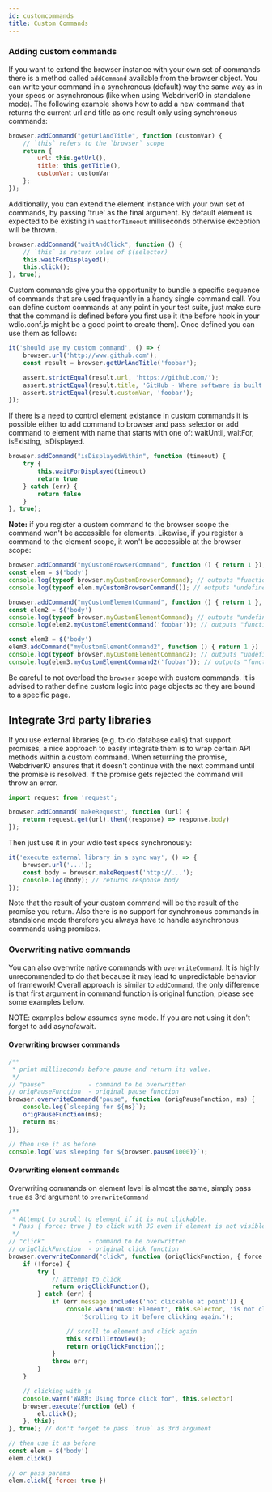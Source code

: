 ```yaml
---
id: customcommands
title: Custom Commands
---
```


### Adding custom commands

If you want to extend the browser instance with your own set of commands there is a method called `addCommand` available from the browser object. You can write your command in a synchronous (default) way the same way as in your specs or asynchronous (like when using WebdriverIO in standalone mode). The following example shows how to add a new command that returns the current url and title as one result only using synchronous commands:

```js
browser.addCommand("getUrlAndTitle", function (customVar) {
    // `this` refers to the `browser` scope
    return {
        url: this.getUrl(),
        title: this.getTitle(),
        customVar: customVar
    };
});
```

Additionally, you can extend the element instance with your own set of commands, by passing 'true' as the final argument. By default element is expected to be existing in `waitforTimeout` milliseconds otherwise exception will be thrown.

```js
browser.addCommand("waitAndClick", function () {
    // `this` is return value of $(selector)
    this.waitForDisplayed();
    this.click();
}, true);
```

Custom commands give you the opportunity to bundle a specific sequence of commands that are used frequently in a handy single command call. You can define custom commands at any point in your test suite, just make sure that the command is defined before you first use it (the before hook in your wdio.conf.js might be a good point to create them). Once defined you can use them as follows:

```js
it('should use my custom command', () => {
    browser.url('http://www.github.com');
    const result = browser.getUrlAndTitle('foobar');

    assert.strictEqual(result.url, 'https://github.com/');
    assert.strictEqual(result.title, 'GitHub · Where software is built');
    assert.strictEqual(result.customVar, 'foobar');
});
```

If there is a need to control element existance in custom commands it is possible either to add command to browser and pass selector or add command to element with name that starts with one of: waitUntil, waitFor, isExisting, isDisplayed.

```js
browser.addCommand("isDisplayedWithin", function (timeout) {
    try {
        this.waitForDisplayed(timeout)
        return true
    } catch (err) {
        return false
    }
}, true);
```

__Note:__ if you register a custom command to the browser scope the command won't be accessible for elements. Likewise, if you register a command to the element scope, it won't be accessible at the browser scope:

```js
browser.addCommand("myCustomBrowserCommand", function () { return 1 });
const elem = $('body')
console.log(typeof browser.myCustomBrowserCommand); // outputs "function"
console.log(typeof elem.myCustomBrowserCommand()); // outputs "undefined"

browser.addCommand("myCustomElementCommand", function () { return 1 }, true);
const elem2 = $('body')
console.log(typeof browser.myCustomElementCommand); // outputs "undefined"
console.log(elem2.myCustomElementCommand('foobar')); // outputs "function"

const elem3 = $('body')
elem3.addCommand("myCustomElementCommand2", function () { return 1 })
console.log(typeof browser.myCustomElementCommand2); // outputs "undefined"
console.log(elem3.myCustomElementCommand2('foobar')); // outputs "function"
```

Be careful to not overload the `browser` scope with custom commands. It is advised to rather define custom logic into page objects so they are bound to a specific page.

## Integrate 3rd party libraries

If you use external libraries (e.g. to do database calls) that support promises, a nice approach to easily integrate them is to wrap certain API methods within a custom command. When returning the promise, WebdriverIO ensures that it doesn't continue with the next command until the promise is resolved. If the promise gets rejected the command will throw an error.

```js
import request from 'request';

browser.addCommand('makeRequest', function (url) {
    return request.get(url).then((response) => response.body)
});
```

Then just use it in your wdio test specs synchronously:

```js
it('execute external library in a sync way', () => {
    browser.url('...');
    const body = browser.makeRequest('http://...');
    console.log(body); // returns response body
});
```

Note that the result of your custom command will be the result of the promise you return. Also there is no support for synchronous commands in standalone mode therefore you always have to handle asynchronous commands using promises.

### Overwriting native commands

You can also overwrite native commands with `overwriteCommand`. It is highly unrecommended to do that because it may lead to unpredictable behavior of framework! Overall approach is similar to `addCommand`, the only difference is that first argument in command function is original function, please see some examples below.

NOTE: examples below assumes sync mode. If you are not using it don't forget to add async/await.

#### Overwriting browser commands

```js
/**
 * print milliseconds before pause and return its value.
 */
// "pause"            - command to be overwritten
// origPauseFunction  - original pause function
browser.overwriteCommand("pause", function (origPauseFunction, ms) {
    console.log(`sleeping for ${ms}`);
    origPauseFunction(ms);
    return ms;
});

// then use it as before
console.log(`was sleeping for ${browser.pause(1000)}`);
```

#### Overwriting element commands

Overwriting commands on element level is almost the same, simply pass `true` as 3rd argument to `overwriteCommand`

```js
/**
 * Attempt to scroll to element if it is not clickable.
 * Pass { force: true } to click with JS even if element is not visible or clickable.
 */
// "click"            - command to be overwritten
// origClickFunction  - original click function
browser.overwriteCommand("click", function (origClickFunction, { force = false } = {}) {
    if (!force) {
        try {
            // attempt to click
            return origClickFunction();
        } catch (err) {
            if (err.message.includes('not clickable at point')) {
                console.warn('WARN: Element', this.selector, 'is not clickable.',
                    'Scrolling to it before clicking again.');

                // scroll to element and click again
                this.scrollIntoView();
                return origClickFunction();
            }
            throw err;
        }
    }

    // clicking with js
    console.warn('WARN: Using force click for', this.selector)
    browser.execute(function (el) {
        el.click();
    }, this);
}, true); // don't forget to pass `true` as 3rd argument

// then use it as before
const elem = $('body')
elem.click()

// or pass params
elem.click({ force: true })
```

